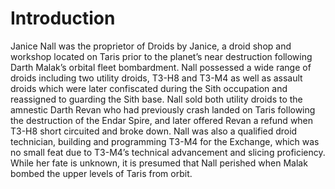 # Introduction

Janice Nall was the proprietor of Droids by Janice, a droid shop and workshop located on Taris prior to the planet’s near destruction following Darth Malak’s orbital fleet bombardment.
Nall possessed a wide range of droids including two utility droids, T3-H8 and T3-M4 as well as assault droids which were later confiscated during the Sith occupation and reassigned to guarding the Sith base.
Nall sold both utility droids to the amnestic Darth Revan who had previously crash landed on Taris following  the destruction of the Endar Spire, and later offered Revan a refund when T3-H8 short circuited and broke down.
Nall was also a qualified droid technician, building and programming T3-M4 for the Exchange, which was no small feat due to T3-M4’s technical advancement and slicing proficiency.
While her fate is unknown, it is presumed that Nall perished when Malak bombed the upper levels of Taris from orbit.
